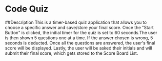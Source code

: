 # Code Quiz 

##Description 
This is a timer-based quiz application that allows you to choose a specific answer and save/store your final score. Once the "Start Button"
is clicked, the initial timer for the quiz is set to 60 seconds.The user is then shown 5 questions one at a time. If the answer chosen is wrong, 5 seconds is deducted. Once all the questions are answered, the user's final score will be displayed. Lastly, the user will be asked their initials and will submit their final score, which gets stored to the Score Board List.

